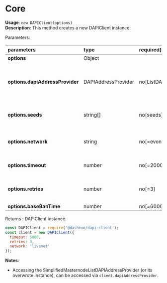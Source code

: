 # Core

**Usage**: `new DAPIClient(options)`  
**Description**: This method creates a new DAPIClient instance.

Parameters:

| parameters                      | type                | required[def value]         | Description                                                                                    |
| :------------------------------ | :------------------ | :-------------------------- | :--------------------------------------------------------------------------------------------- |
| **options**                     | Object              |                             |                                                                                                |
| **options.dapiAddressProvider** | DAPIAddressProvider | no[ListDAPIAddressProvider] | Allow to override the default dapiAddressProvider (do not allow seeds or dapiAddresses params) |
| **options.seeds**               | string\[]           | no[seeds]                   | Allow to override default seeds (to connect to specific node)                                  |
| **options.network**             | string              | no[=evonet]                 | Allow to setup the network to be used (livenet, testnet, evonet,..)                            |
| **options.timeout**             | number              | no[=2000]                   | Used to specify the timeout time in milliseconds.                                              |
| **options.retries**             | number              | no[=3]                      | Used to specify the number of retries before aborting and erroring a request.                  |
| **options.baseBanTime**         | number              | no[=6000]                   |                                                                                                |

Returns : DAPIClient instance.

```js
const DAPIClient = require('@dashevo/dapi-client');
const client = new DAPIClient({
  timeout: 5000,
  retries: 3,
  network: 'livenet'
});
```

**Notes**: 

- Accessing the SimplifiedMasternodeListDAPIAddressProvider (or its overwrote instance), can be accessed via `client.dapiAddressProvider`.
